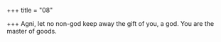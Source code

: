 +++
title = "08"

+++
Agni, let no non-god keep away the gift of you, a god.
You are the master of goods.